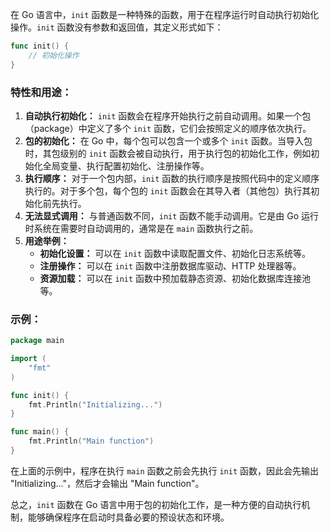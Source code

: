 在 Go 语言中，`init` 函数是一种特殊的函数，用于在程序运行时自动执行初始化操作。`init` 函数没有参数和返回值，其定义形式如下：

```go
func init() {
    // 初始化操作
}
```

### 特性和用途：

1. **自动执行初始化：** `init` 函数会在程序开始执行之前自动调用。如果一个包（package）中定义了多个 `init` 函数，它们会按照定义的顺序依次执行。
2. **包的初始化：** 在 Go 中，每个包可以包含一个或多个 `init` 函数。当导入包时，其包级别的 `init` 函数会被自动执行，用于执行包的初始化工作，例如初始化全局变量、执行配置初始化、注册操作等。
3. **执行顺序：** 对于一个包内部，`init` 函数的执行顺序是按照代码中的定义顺序执行的。对于多个包，每个包的 `init` 函数会在其导入者（其他包）执行其初始化前先执行。
4. **无法显式调用：** 与普通函数不同，`init` 函数不能手动调用。它是由 Go 运行时系统在需要时自动调用的，通常是在 `main` 函数执行之前。
5. **用途举例：**
    - **初始化设置：** 可以在 `init` 函数中读取配置文件、初始化日志系统等。
    - **注册操作：** 可以在 `init` 函数中注册数据库驱动、HTTP 处理器等。
    - **资源加载：** 可以在 `init` 函数中预加载静态资源、初始化数据库连接池等。

### 示例：

```go
package main

import (
    "fmt"
)

func init() {
    fmt.Println("Initializing...")
}

func main() {
    fmt.Println("Main function")
}
```

在上面的示例中，程序在执行 `main` 函数之前会先执行 `init` 函数，因此会先输出 "Initializing..."，然后才会输出 "Main function"。

总之，`init` 函数在 Go 语言中用于包的初始化工作，是一种方便的自动执行机制，能够确保程序在启动时具备必要的预设状态和环境。